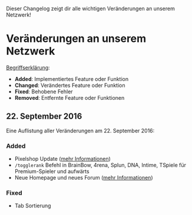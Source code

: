 Dieser Changelog zeigt dir alle wichtigen Veränderungen an unserem Netzwerk!

# Veränderungen an unserem Netzwerk

<u>Begriffserklärung</u>:

- <strong>Added</strong>: Implementiertes Feature oder Funktion
- <strong>Changed</strong>: Verändertes Feature oder Funktion
- <strong>Fixed</strong>: Behobene Fehler
- <strong>Removed</strong>: Entfernte Feature oder Funktionen

## 22. September 2016
Eine Auflistung aller Veränderungen am 22. September 2016:

### Added
- Pixelshop Update (<a href="https://forum.timolia.de/threads/pixelshop.113/" target="_blank">mehr Informationen</a>)
- `/togglerank` Befehl in  BrainBow, 4rena, Splun, DNA, Intime, TSpiele für Premium-Spieler und aufwärts
- Neue Homepage und neues Forum (<a href="https://forum.timolia.de/threads/die-neue-website.38/" target="_blank">mehr Informationen</a>)

### Fixed
- Tab Sortierung